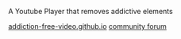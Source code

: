 A Youtube Player that removes addictive elements

[addiction-free-video.github.io](https://addiction-free-video.github.io/)
[community forum](https://addiction-free-video.tribe.so/)
